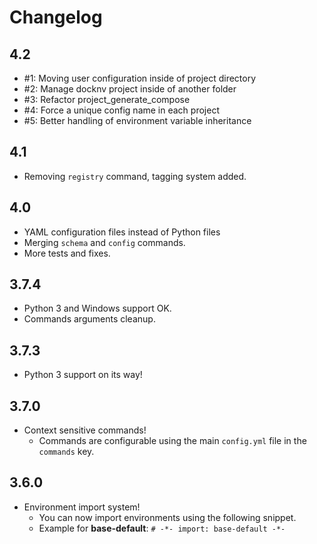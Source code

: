 # Changelog

## 4.2

- #1: Moving user configuration inside of project directory
- #2: Manage docknv project inside of another folder
- #3: Refactor project_generate_compose
- #4: Force a unique config name in each project
- #5: Better handling of environment variable inheritance

## 4.1

- Removing `registry` command, tagging system added.

## 4.0

- YAML configuration files instead of Python files
- Merging `schema` and `config` commands.
- More tests and fixes.

## 3.7.4

- Python 3 and Windows support OK.
- Commands arguments cleanup.

## 3.7.3

- Python 3 support on its way!

## 3.7.0

- Context sensitive commands!
  - Commands are configurable using the main `config.yml` file in the `commands` key.

## 3.6.0

- Environment import system!
  - You can now import environments using the following snippet.
  - Example for **base-default**: `# -*- import: base-default -*-`
